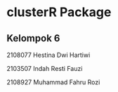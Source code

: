 # clusterR Package


## Kelompok 6
2108077 Hestina Dwi Hartiwi

2103507 Indah Resti Fauzi

2108927 Muhammad Fahru Rozi
